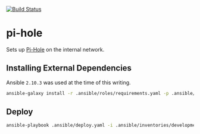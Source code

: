 [![Build Status](https://drone.kiwi-labs.net/api/badges/Diesel-Net/pi-hole/status.svg)](https://drone.kiwi-labs.net/Diesel-Net/pi-hole)

# pi-hole
Sets up [Pi-Hole](https://pi-hole.net/) on the internal network.

## Installing External Dependencies
Ansible `2.10.3` was used at the time of this writing.
```bash
ansible-galaxy install -r .ansible/roles/requirements.yaml -p .ansible/roles --force
```

## Deploy
```bash
ansible-playbook .ansible/deploy.yaml -i .ansible/inventories/development/hosts --vault-id ~/.tokens/vault.txt
```
